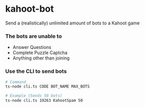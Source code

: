 # kahoot-bot

Send a (realistically) unlimited amount of bots to a Kahoot game

### The bots are unable to

-   Answer Questions
-   Complete Puzzle Captcha
-   Anything other than joining

### Use the CLI to send bots

```sh
# Command
ts-node cli.ts CODE BOT_NAME MAX_BOTS

# Example (Sends 50 bots)
ts-node cli.ts 19263 KahootSpam 50

```
